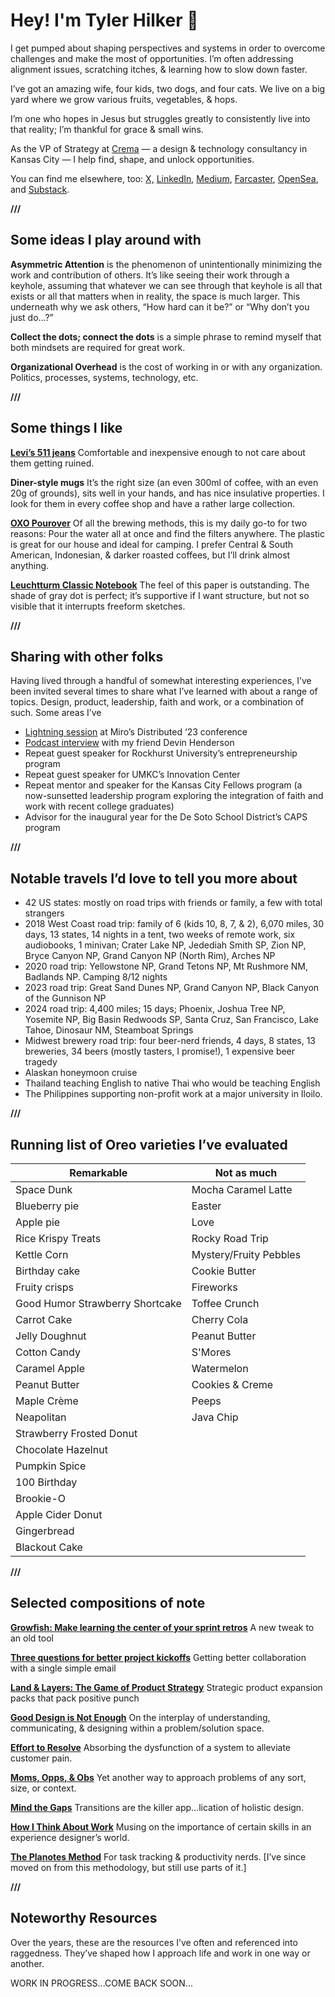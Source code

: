 # Hey! I'm Tyler Hilker 👋

I get pumped about shaping perspectives and systems in order to overcome challenges and make the most of opportunities. I’m often addressing alignment issues, scratching itches, & learning how to slow down faster.

I’ve got an amazing wife, four kids, two dogs, and four cats. We live on a big yard where we grow various fruits, vegetables, & hops. 

I’m one who hopes in Jesus but struggles greatly to consistently live into that reality; I’m thankful for grace & small wins. 

As the VP of Strategy at [Crema](https://www.crema.us/) — a design & technology consultancy in Kansas City — I help find, shape, and unlock opportunities. 

You can find me elsewhere, too: [X,](https://x.com/thehilker?s=21&t=hsxEnviB74VyrsVp6DZTxg) [LinkedIn](https://www.linkedin.com/in/tylerhilker?utm_source=share&utm_campaign=share_via&utm_content=profile&utm_medium=ios_app), [Medium](https://medium.com/@thehilker), [Farcaster](https://warpcast.com/trh), [OpenSea](https://opensea.io/thehilker), and [Substack](https://substack.com/@thehilker?r=4xyyn&utm_medium=ios&utm_source=profile). 

**///**

## Some ideas I play around with

**Asymmetric Attention** is the phenomenon of unintentionally minimizing the work and contribution of others. It’s like seeing their work through a keyhole, assuming that whatever we can see through that keyhole is all that exists or all that matters when in reality, the space is much larger. This underneath why we ask others, “How hard can it be?” or “Why don’t you just do…?” 

**Collect the dots; connect the dots** is a simple phrase to remind myself that both mindsets are required for great work.

**Organizational Overhead** is the cost of working in or with any organization. Politics, processes, systems, technology, etc. 

**///**

## **Some things I like**

**[Levi’s 511 jeans](https://www.levi.com/US/en_US/jeans-by-fit-number/men/jeans/511/c/levi_jeans_by_fit_number_men_jeans_511)**
Comfortable and inexpensive enough to not care about them getting ruined.

**Diner-style mugs**
It’s the right size (an even 300ml of coffee, with an even 20g of grounds), sits well in your hands, and has nice insulative properties. I look for them in every coffee shop and have a rather large collection.

**[OXO Pourover](https://www.oxo.com/pour-over-coffee-maker-with-water-tank.html)**
Of all the brewing methods, this is my daily go-to for two reasons: Pour the water all at once and find the filters anywhere. The plastic is great for our house and ideal for camping. I prefer Central & South American, Indonesian, & darker roasted coffees, but I’ll drink almost anything.

**[Leuchtturm Classic Notebook](https://www.leuchtturm1917.us/classic-notebooks-1.html)**
The feel of this paper is outstanding. The shade of gray dot is perfect; it’s supportive if I want structure, but not so visible that it interrupts freeform sketches. 

**///**

## **Sharing with other folks**

Having lived through a handful of somewhat interesting experiences, I’ve been invited several times to share what I’ve learned with about a range of topics. Design, product, leadership, faith and work, or a combination of such. Some areas I’ve 

- [Lightning session](https://events.miro.com/distributed/v/s-1737338) at Miro’s Distributed ‘23 conference
- [Podcast interview](https://youtu.be/2qBNifG4CEU?si=DvvYj4hrwCtn4-mL) with my friend Devin Henderson
- Repeat guest speaker for Rockhurst University’s entrepreneurship program
- Repeat guest speaker for UMKC’s Innovation Center
- Repeat mentor and speaker for the Kansas City Fellows program (a now-sunsetted leadership program exploring the integration of faith and work with recent college graduates)
- Advisor for the inaugural year for the De Soto School District’s CAPS program

**///**

## **Notable travels I’d love to tell you more about**

- 42 US states: mostly on road trips with friends or family, a few with total strangers
- 2018 West Coast road trip: family of 6 (kids 10, 8, 7, & 2), 6,070 miles, 30 days, 13 states, 14 nights in a tent, two weeks of remote work, six audiobooks, 1 minivan; Crater Lake NP, Jedediah Smith SP, Zion NP, Bryce Canyon NP, Grand Canyon NP (North Rim), Arches NP
- 2020 road trip: Yellowstone NP, Grand Tetons NP, Mt Rushmore NM, Badlands NP. Camping 8/12 nights
- 2023 road trip: Great Sand Dunes NP, Grand Canyon NP, Black Canyon of the Gunnison NP
- 2024 road trip: 4,400 miles; 15 days; Phoenix, Joshua Tree NP, Yosemite NP, Big Basin Redwoods SP, Santa Cruz, San Francisco, Lake Tahoe, Dinosaur NM, Steamboat Springs
- Midwest brewery road trip: four beer-nerd friends, 4 days, 8 states, 13 breweries, 34 beers (mostly tasters, I promise!), 1 expensive beer tragedy
- Alaskan honeymoon cruise
- Thailand teaching English to native Thai who would be teaching English
- The Philippines supporting non-profit work at a major university in Iloilo.

**///**

## Running list of **Oreo varieties I’ve evaluated**

| Remarkable | Not as much
| --- | ----------- |
| Space Dunk | Mocha Caramel Latte |
| Blueberry pie | Easter |
| Apple pie | Love |
| Rice Krispy Treats | Rocky Road Trip |
| Kettle Corn | Mystery/Fruity Pebbles |
| Birthday cake | Cookie Butter |
| Fruity crisps | Fireworks |
| Good Humor Strawberry Shortcake | Toffee Crunch |
| Carrot Cake | Cherry Cola |
| Jelly Doughnut | Peanut Butter |
| Cotton Candy | S'Mores |
| Caramel Apple | Watermelon |
| Peanut Butter | Cookies & Creme |
| Maple Crème | Peeps |
| Neapolitan | Java Chip |
| Strawberry Frosted Donut | 
| Chocolate Hazelnut | 
| Pumpkin Spice | 
| 100 Birthday | 
| Brookie-O | 
| Apple Cider Donut |
| Gingerbread |
| Blackout Cake |

**///**

## **Selected compositions of note**

**[Growfish: Make learning the center of your sprint retros](https://t.umblr.com/redirect?z=https%3A%2F%2Fmedium.com%2Fideas-by-crema%2Fgrowfish-make-learning-the-center-of-your-sprint-retros-16970a155e19&t=MWRmNzY2YWJjNWI4MTczN2JmNjhjNTc2Mjg0OGYzYTAzMDIzNTc1MCxRYWxQR2FMSQ%3D%3D&b=t%3Ap4y5TfnTQOIrthiWJoBVOg&p=https%3A%2F%2Ftylerhilker.com%2Fpost%2F152556579778%2Fselected-compositions-of-note&m=1&ts=1606751448)**
A new tweak to an old tool

**[Three questions for better project kickoffs](https://t.umblr.com/redirect?z=https%3A%2F%2Fmedium.com%2Fideas-by-crema%2Fthree-questions-towards-a-rich-project-kickoff-e8f1bcfa5213&t=MTUzZGZkZWU5MDU3MzAyMDgzNWE0M2E3NzVhYTZlZjA3YTNlZWZlMCxRYWxQR2FMSQ%3D%3D&b=t%3Ap4y5TfnTQOIrthiWJoBVOg&p=https%3A%2F%2Ftylerhilker.com%2Fpost%2F152556579778%2Fselected-compositions-of-note&m=1&ts=1606751448)**
Getting better collaboration with a single simple email

**[Land & Layers: The Game of Product Strategy](https://t.umblr.com/redirect?z=https%3A%2F%2Fmedium.com%2Fideas-by-crema%2Fland-layers-the-game-of-product-strategy-49bbd35186fe&t=NTA3YWY0ZmM2ODA2YmJlNzZlZmFjMjMzYTk1NWFjMmRjMGRkYzFkMyxRYWxQR2FMSQ%3D%3D&b=t%3Ap4y5TfnTQOIrthiWJoBVOg&p=https%3A%2F%2Ftylerhilker.com%2Fpost%2F152556579778%2Fselected-compositions-of-note&m=1&ts=1606751448)**
Strategic product expansion packs that pack positive punch

**[Good Design is Not Enough](https://t.umblr.com/redirect?z=https%3A%2F%2Fmedium.com%2Fthe-recognition-effect%2Fgood-design-is-not-enough-2bd7592fcde5&t=MWRiZGVjMzliNmM5MjdlMzAyYTAwYWZjZDQ2ZDU4ZDNlN2Y0ZjQyOSxRYWxQR2FMSQ%3D%3D&b=t%3Ap4y5TfnTQOIrthiWJoBVOg&p=https%3A%2F%2Ftylerhilker.com%2Fpost%2F152556579778%2Fselected-compositions-of-note&m=1&ts=1606751448)**
On the interplay of understanding, communicating, & designing within a problem/solution space.

**[Effort to Resolve](https://t.umblr.com/redirect?z=https%3A%2F%2Fmedium.com%2Fthe-recognition-effect%2Feffort-to-resolve-4f58cd188239&t=YTgzMDkyOTE0NTAzZTA1YTA2NTlmZmZiYThiNTc2YmFmM2ViOWExMyxRYWxQR2FMSQ%3D%3D&b=t%3Ap4y5TfnTQOIrthiWJoBVOg&p=https%3A%2F%2Ftylerhilker.com%2Fpost%2F152556579778%2Fselected-compositions-of-note&m=1&ts=1606751448)**
Absorbing the dysfunction of a system to alleviate customer pain.

**[Moms, Opps, & Obs](https://t.umblr.com/redirect?z=https%3A%2F%2Fmedium.com%2Fthe-recognition-effect%2Fmoms-opps-obs-98c6dca00057&t=OGM3YjIyZjkwYmJmNjIxOGE3MTk4YTBmYjIyYjRhYTk3OTIzZjE3MSxRYWxQR2FMSQ%3D%3D&b=t%3Ap4y5TfnTQOIrthiWJoBVOg&p=https%3A%2F%2Ftylerhilker.com%2Fpost%2F152556579778%2Fselected-compositions-of-note&m=1&ts=1606751448)**
Yet another way to approach problems of any sort, size, or context.

**[Mind the Gaps](https://t.umblr.com/redirect?z=https%3A%2F%2Fmedium.com%2Fthe-recognition-effect%2Fmind-the-gaps-f9a59ff4ca58&t=YWI1MTMwNGJhNDA2OTY4OTlkZGRiMzgzMWFkODZmZmU3NzBkNjRiMCxRYWxQR2FMSQ%3D%3D&b=t%3Ap4y5TfnTQOIrthiWJoBVOg&p=https%3A%2F%2Ftylerhilker.com%2Fpost%2F152556579778%2Fselected-compositions-of-note&m=1&ts=1606751448)**
Transitions are the killer app…lication of holistic design.

**[How I Think About Work](https://t.umblr.com/redirect?z=https%3A%2F%2Fmedium.com%2Fbecause-people%2Fhow-i-think-about-work-d059db9209e5%23.7zznh9z48&t=YmJiNmExOGJjNzc1Y2UyZGQyMGNmNzM2NjRmODUzNjc1ZmQ2ZjYyZCxRYWxQR2FMSQ%3D%3D&b=t%3Ap4y5TfnTQOIrthiWJoBVOg&p=https%3A%2F%2Ftylerhilker.com%2Fpost%2F152556579778%2Fselected-compositions-of-note&m=1&ts=1606751448)**
Musing on the importance of certain skills in an experience designer’s world.

**[The Planotes Method](https://t.umblr.com/redirect?z=https%3A%2F%2Fwww.linkedin.com%2Fpulse%2Fplanotes-method-tyler-hilker&t=YTgxOGNhN2RmMmE5NTY1NTFiMmU3MTBiZjY1ODBiMmVmY2RhNWEwMixRYWxQR2FMSQ%3D%3D&b=t%3Ap4y5TfnTQOIrthiWJoBVOg&p=https%3A%2F%2Ftylerhilker.com%2Fpost%2F152556579778%2Fselected-compositions-of-note&m=1&ts=1606751448)**
For task tracking & productivity nerds. [I’ve since moved on from this methodology, but still use parts of it.]

**///**

## Noteworthy Resources

Over the years, these are the resources I’ve often and referenced into raggedness. They’ve shaped how I approach life and work in one way or another.

WORK IN PROGRESS...COME BACK SOON...
